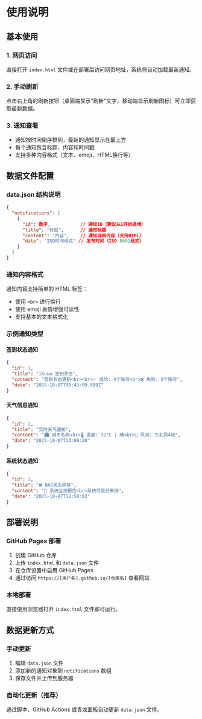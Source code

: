 # 使用说明

## 基本使用

### 1. 网页访问
直接打开 `index.html` 文件或在部署后访问网页地址，系统将自动加载最新通知。

### 2. 手动刷新
点击右上角的刷新按钮（桌面端显示"刷新"文字，移动端显示刷新图标）可立即获取最新数据。

### 3. 通知查看
- 通知按时间倒序排列，最新的通知显示在最上方
- 每个通知包含标题、内容和时间戳
- 支持多种内容格式（文本、emoji、HTML换行等）

## 数据文件配置

### data.json 结构说明
```json
{
  "notifications": [
    {
      "id": 数字,           // 通知ID（建议从1开始递增）
      "title": "标题",      // 通知标题
      "content": "内容",    // 通知详细内容（支持HTML）
      "date": "ISO时间格式" // 发布时间（ISO 8601格式）
    }
  ]
}
```

### 通知内容格式
通知内容支持简单的 HTML 标签：
- 使用 `<br>` 进行换行
- 使用 emoji 表情增强可读性
- 支持基本的文本格式化

### 示例通知类型

#### 签到状态通知
```json
{
  "id": 1,
  "title": "ikuuu 签到状态",
  "content": "签到状态更新<br><br>✅ 成功: 4个账号<br>❌ 失败: 0个账号",
  "date": "2025-10-07T00:43:09.889Z"
}
```

#### 天气信息通知
```json
{
  "id": 2,
  "title": "实时天气通知",
  "content": "🏙️ 城市名称<br>🌡️ 温度: 32°C | 晴<br>💨 风向: 东北风4级",
  "date": "2025-10-07T13:00:20"
}
```

#### 系统状态通知
```json
{
  "id": 3,
  "title": "❌ NAS状态异常",
  "content": "🔴 系统监测报告<br>系统可能已离线",
  "date": "2025-10-07T12:58:02"
}
```

## 部署说明

### GitHub Pages 部署
1. 创建 GitHub 仓库
2. 上传 `index.html` 和 `data.json` 文件
3. 在仓库设置中启用 GitHub Pages
4. 通过访问 `https://[用户名].github.io/[仓库名]` 查看网站

### 本地部署
直接使用浏览器打开 `index.html` 文件即可运行。

## 数据更新方式

### 手动更新
1. 编辑 `data.json` 文件
2. 添加新的通知对象到 `notifications` 数组
3. 保存文件并上传到服务器

### 自动化更新（推荐）
通过脚本、GitHub Actions 或青龙面板自动更新 `data.json` 文件。

#
